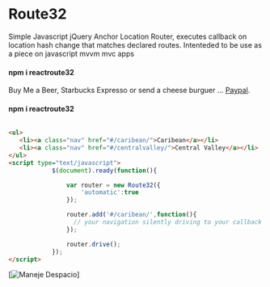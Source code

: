 Route32
=======

Simple Javascript jQuery Anchor Location Router, executes callback on location hash change that matches declared routes. Intenteded to be use as a piece on javascript mvvm mvc apps

#### npm i reactroute32

Buy Me a Beer, Starbucks Expresso or send a cheese burguer ... [Paypal](https://www.paypal.me/gospelOfLuke/25).

#### npm i reactroute32

```html

<ul>
   <li><a class="nav" href="#/caribean/">Caribean</a></li>
   <li><a class="nav" href="#/centralvalley/">Central Valley</a></li>  
</ul>
<script type="text/javascript">
			$(document).ready(function(){

				var router = new Route32({
					'automatic':true
                });

				router.add('#/caribean/',function(){
			      // your navigation silently driving to your callback
				});    

				router.drive();    
			});
</script>		

```



[![Maneje Despacio](http://www.prensalibre.cr/files/noticias/images/detail/721578111_ruta32.jpg)]

